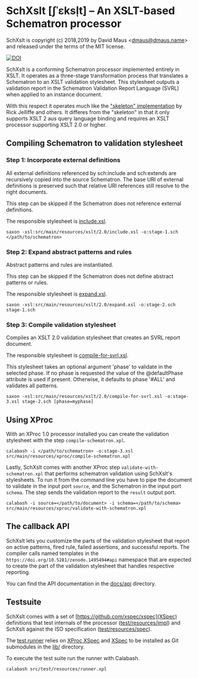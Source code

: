 # SchXslt [ʃˈɛksl̩t] – An XSLT-based Schematron processor

SchXslt is copyright (c) 2018,2019 by David Maus &lt;dmaus@dmaus.name&gt;
and released under the terms of the MIT license.

[![DOI](https://zenodo.org/badge/157821911.svg)](https://zenodo.org/badge/latestdoi/157821911)

SchXslt is a conforming Schematron processor implemented entirely in
XSLT. It operates as a three-stage transformation process that
translates a Schematron to an XSLT validation stylesheet. This
stylesheet outputs a validation report in the Schematron Validation
Report Language (SVRL) when applied to an instance document.

With this respect it operates much like the
["skeleton" implementation](https://github.com/schematron/schematron)
by Rick Jelliffe and others. It differes from the "skeleton" in that
it only supports XSLT 2 aus query language binding and requires an
XSLT processor supporting XSLT 2.0 or higher.

## Compiling Schematron to validation stylesheet

### Step 1: Incorporate external definitions

All external definitions referenced by sch:include and sch:extends 
are recursively copied into the source Schematron. The base URI of external 
definitions is preserved such that relative URI references still resolve 
to the right documents.

This step can be skipped if the Schematron does not reference external 
definitions.

The responsible stylesheet is [include.xsl](src/main/resources/xslt/2.0/include.xsl).

```
saxon -xsl:src/main/resources/xslt/2.0/include.xsl -o:stage-1.sch </path/to/schematron>
```

### Step 2: Expand abstract patterns and rules

Abstract patterns and rules are instantiated.

This step can be skipped if the Schematron does not define abstract 
patterns or rules.

The responsible stylesheet is [expand.xsl](src/main/resources/xslt/2.0/expand.xsl).

```
saxon -xsl:src/main/resources/xslt/2.0/expand.xsl -o:stage-2.sch stage-1.sch
```

### Step 3: Compile validation stylesheet

Compiles an XSLT 2.0 validation stylesheet that creates an SVRL report 
document.

The responsible stylesheet is [compile-for-svrl.xsl](src/main/resources/xslt/2.0/compile-for-svrl.xsl).

This stylesheet takes an optional argument 'phase' to validate in the selected 
phase. If no phase is requested the value of the @defaultPhase attribute is 
used if present. Otherwise, it defaults to phase '#ALL' and validates 
all patterns.

```
saxon -xsl:src/main/resources/xslt/2.0/compile-for-svrl.xsl -o:stage-3.xsl stage-2.sch [phase=myphase]
```

## Using XProc

With an XProc 1.0 processor installed you can create the validation
stylesheet with the step ```compile-schematron.xpl```.

```
calabash -i </path/to/schematron> -o:stage-3.xsl src/main/resources/xproc/compile-schematron.xpl
```

Lastly, SchXslt comes with another XProc step
```validate-with-schematron.xpl``` that performs schematron validation
using SchXslt's stylesheets. To run it from the command line you have
to pipe the document to validate in the input port ```source```, and
the Schematron in the input port ```schema```. The step sends the
validation report to the ```result``` output port.

```
calabash -i source=</path/to/document> -i schema=</path/to/schema> src/main/resources/xproc/validate-with-schematron.xpl
```

## The callback API

SchXslt lets you customize the parts of the validation stylesheet that
report on active patterns, fired rule, failed assertions, and
successful reports. The compiler calls named templates in the
```https://doi.org/10.5281/zenodo.1495494#api``` namespace that are
expected to create the part of the validation stylesheet that handles
respective reporting.

You can find the API documentation in the [docs/api](docs/api/index.html)
directory.

## Testsuite

SchXslt comes with a set of [https://github.com/xspec/xspec](XSpec) definitions that test internals
of the processor ([test/resources/impl](src/test/resources/impl)) and SchXslt against the ISO
specification ([test/resources/spec](src/test/resources/spec)).

The [test runner](src/test/resources/runner.xpl) relies on
[XProc XSpec](https://github.com/dmj/xproc-xspec) and [XSpec](https://github.com/xspec/xspec) to be
installed as Git submodules in the [lib/](lib/) directory.

To execute the test suite run the runner with Calabash.

```
calabash src/test/resources/runner.xpl
```
